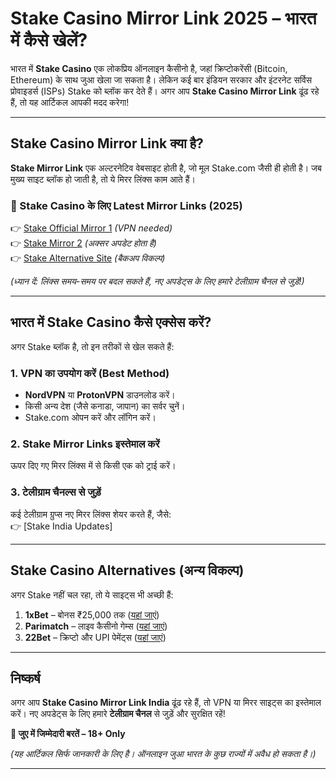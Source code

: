# **Stake Casino Mirror Link 2025 – भारत में कैसे खेलें?**  

भारत में **Stake Casino** एक लोकप्रिय ऑनलाइन कैसीनो है, जहां क्रिप्टोकरेंसी (Bitcoin, Ethereum) के साथ जुआ खेला जा सकता है। लेकिन कई बार इंडियन सरकार और इंटरनेट सर्विस प्रोवाइडर्स (ISPs) Stake को ब्लॉक कर देते हैं। अगर आप **Stake Casino Mirror Link** ढूंढ रहे हैं, तो यह आर्टिकल आपकी मदद करेगा!  

---

## **Stake Casino Mirror Link क्या है?**  
**Stake Mirror Link** एक अल्टरनेटिव वेबसाइट होती है, जो मूल Stake.com जैसी ही होती है। जब मुख्य साइट ब्लॉक हो जाती है, तो ये मिरर लिंक्स काम आते हैं।  

### **🔹 Stake Casino के लिए Latest Mirror Links (2025)**  
👉 [Stake Official Mirror 1](https://bit.ly/43HqHAC) *(VPN needed)*  
👉 [Stake Mirror 2](https://bit.ly/43HqHAC) *(अक्सर अपडेट होता है)*  
👉 [Stake Alternative Site](https://bit.ly/43HqHAC) *(बैकअप विकल्प)*  

*(ध्यान दें: लिंक्स समय-समय पर बदल सकते हैं, नए अपडेट्स के लिए हमारे टेलीग्राम चैनल से जुड़ें!)*  

---

## **भारत में Stake Casino कैसे एक्सेस करें?**  
अगर Stake ब्लॉक है, तो इन तरीकों से खेल सकते हैं:  

### **1. VPN का उपयोग करें (Best Method)**  
- **NordVPN** या **ProtonVPN** डाउनलोड करें।  
- किसी अन्य देश (जैसे कनाडा, जापान) का सर्वर चुनें।  
- Stake.com ओपन करें और लॉगिन करें।  

### **2. Stake Mirror Links इस्तेमाल करें**  
ऊपर दिए गए मिरर लिंक्स में से किसी एक को ट्राई करें।  

### **3. टेलीग्राम चैनल्स से जुड़ें**  
कई टेलीग्राम ग्रुप्स नए मिरर लिंक्स शेयर करते हैं, जैसे:  
👉 [Stake India Updates]

---

## **Stake Casino Alternatives (अन्य विकल्प)**  
अगर Stake नहीं चल रहा, तो ये साइट्स भी अच्छी हैं:  
1. **1xBet** – बोनस ₹25,000 तक ([यहां जाएं](https://bit.ly/43HqHAC))  
2. **Parimatch** – लाइव कैसीनो गेम्स ([यहां जाएं](https://bit.ly/43HqHAC))  
3. **22Bet** – क्रिप्टो और UPI पेमेंट्स ([यहां जाएं](https://bit.ly/43HqHAC))  

---

## **निष्कर्ष**  
अगर आप **Stake Casino Mirror Link India** ढूंढ रहे हैं, तो VPN या मिरर साइट्स का इस्तेमाल करें। नए अपडेट्स के लिए हमारे **टेलीग्राम चैनल** से जुड़ें और सुरक्षित रहें!  

**📢 जुए में जिम्मेदारी बरतें – 18+ Only**  

*(यह आर्टिकल सिर्फ जानकारी के लिए है। ऑनलाइन जुआ भारत के कुछ राज्यों में अवैध हो सकता है।)*  

---  

